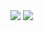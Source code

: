 <img src="https://lh4.googleusercontent.com/rfrdexHf_48AsXEHupof94Zn7BVT007ZakkpwN2ekCspzKtYX9p5iMmnrhJoQkBP0skO0AaZ8cvKF7U=w1356-h561-rw">
<img src="https://lh4.googleusercontent.com/4f4t2Tx7XsIc1DiH_FshMEE8UMYwkHZXqJ7T98Vyp3UOfhRyCd625lPDXfHLpNua40t6xKDuyoHc2NU=w1356-h561-rw">
